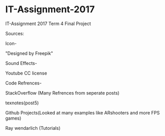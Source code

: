 # IT-Assignment-2017
IT-Assignment 2017 Term 4 Final Project

Sources: 

Icon- 

"Designed by Freepik"


Sound Effects- 

Youtube CC license


Code Refrences-

StackOverflow (Many Refrences from seperate posts)

texnotes(post5)

Github Projects(Looked at many examples like ARshooters and more FPS games)

Ray wendarlich (Tutorials)

